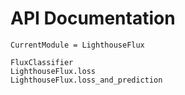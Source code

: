 # API Documentation

```@meta
CurrentModule = LighthouseFlux
```

```@docs
FluxClassifier
LighthouseFlux.loss
LighthouseFlux.loss_and_prediction
```
